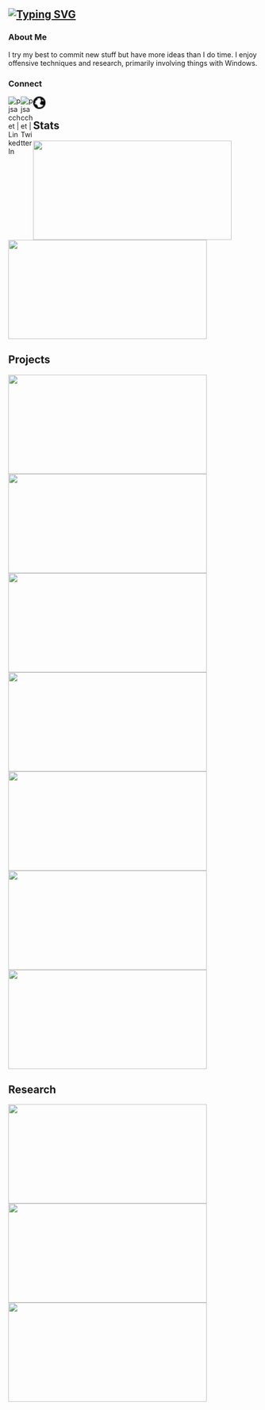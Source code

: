 ## [![Typing SVG](https://readme-typing-svg.demolab.com?font=Fira+Code&pause=1000&color=13F700&random=false&width=435&lines=Hello%2C+friend)](https://git.io/typing-svg)

### About Me
I try my best to commit new stuff but have more ideas than I do time. I enjoy offensive techniques and research, primarily involving things with Windows. 

### Connect
[<img align="left" alt="pjsacchet | LinkedIn" width="25px" src="https://cdn.jsdelivr.net/npm/simple-icons@v3/icons/linkedin.svg" />][linkedin]

[<img align="left" alt="pjsacchet | Twitter" width="25px" src="https://cdn.jsdelivr.net/npm/simple-icons@v3/icons/twitter.svg" />][twitter]

[<img align="left" alt="pjsacchet | Wesbite" width="25px" src="https://raw.githubusercontent.com/iconic/open-iconic/master/svg/globe.svg" />][website]
<br />

## Stats
<a href="https://github.com/pjsacchet/github-readme-stats">
  <img height=200 width=400 align="center" src="https://github-readme-stats.vercel.app/api?username=pjsacchet&theme=dark" />
</a>
<a href="https://github.com/pjsacchet/convoychat">
  <img height=200 width=400 align="center" src="https://github-readme-stats.vercel.app/api/top-langs?username=pjsacchet&layout=donut&exclude_repo=Pac-Man,pjsacchet.github.io&langs_count=8&theme=dark" />
</a>
</br>

## Projects
<a href="https://github.com/pjsacchet/Windows-RAT">
  <img height=200 width=400 align="center" src="https://github-readme-stats.vercel.app/api/pin/?username=pjsacchet&repo=Windows-RAT&show_owner=false&theme=dark" />
</a>
<a href="https://github.com/pjsacchet/Windows-Implantless">
  <img height=200 width=400 align="center" src="https://github-readme-stats.vercel.app/api/pin/?username=pjsacchet&repo=Windows-Implantless&show_owner=false&theme=dark" />
</a>
<a href="https://github.com/pjsacchet/.NET-Payloads">
  <img height=200 width=400 align="center" src="https://github-readme-stats.vercel.app/api/pin/?username=pjsacchet&repo=.NET-Payloads&show_owner=false&theme=dark" />
</a>
<a href="https://github.com/pjsacchet/In-Memory-Loaders">
  <img height=200 width=400 align="center" src="https://github-readme-stats.vercel.app/api/pin/?username=pjsacchet&repo=In-Memory-Loaders&show_owner=false&theme=dark" />
</a>
<a href="https://github.com/pjsacchet/Scripts">
  <img height=200 width=400 align="center" src="https://github-readme-stats.vercel.app/api/pin/?username=pjsacchet&repo=Scripts&show_owner=false&theme=dark" />
</a>
<a href="https://github.com/pjsacchet/Rootkits">
  <img height=200 width=400 align="center" src="https://github-readme-stats.vercel.app/api/pin/?username=pjsacchet&repo=Rootkits&show_owner=false&theme=dark" />
</a>
<a href="https://github.com/pjsacchet/Malicious-COM">
  <img height=200 width=400 align="center" src="https://github-readme-stats.vercel.app/api/pin/?username=pjsacchet&repo=Malicious-COM&show_owner=false&theme=dark" />
</a>

## Research
<a href="https://github.com/pjsacchet/Research-Notes">
  <img height=200 width=400 align="center" src="https://github-readme-stats.vercel.app/api/pin/?username=pjsacchet&repo=Research-Notes&show_owner=false&theme=dark" />
</a>
<a href="https://github.com/pjsacchet/Techniques">
  <img height=200 width=400 align="center" src="https://github-readme-stats.vercel.app/api/pin/?username=pjsacchet&repo=Techniques&show_owner=false&theme=dark" />
</a>
<a href="https://github.com/pjsacchet/Windows-Reversing">
  <img height=200 width=400 align="center" src="https://github-readme-stats.vercel.app/api/pin/?username=pjsacchet&repo=Windows-Reversing&show_owner=false&theme=dark" />
</a>

[linkedin]: https://www.linkedin.com/in/patrick-sacchet/
[twitter]: https://twitter.com/pjsacchet
[website]: http://patricksacchet.com/
